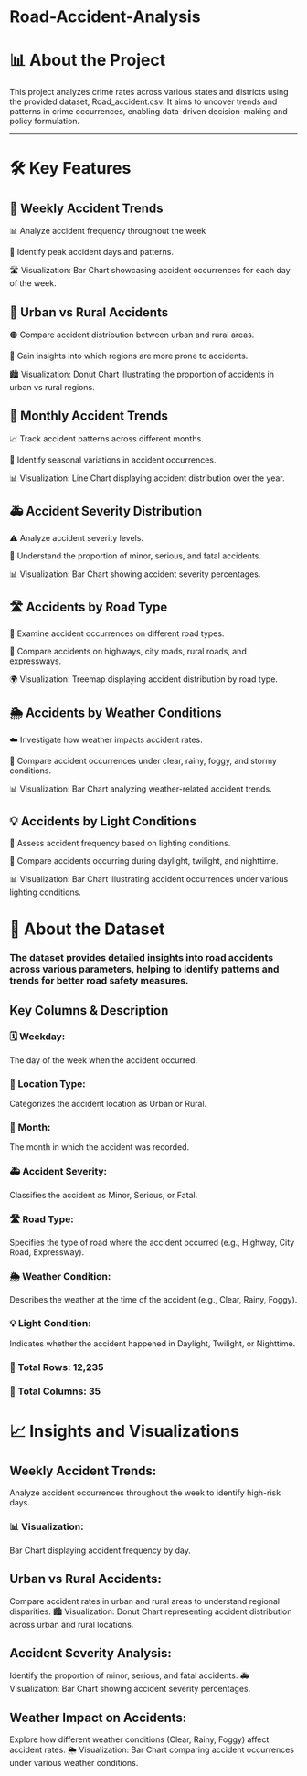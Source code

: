 # Road-Accident-Analysis
# 📊 About the Project

This project analyzes crime rates across various states and districts using the provided dataset, Road_accident.csv. It aims to uncover trends and patterns in crime occurrences, enabling data-driven decision-making and policy formulation.

_ _ _
# 🛠️ Key Features

## 🚦 Weekly Accident Trends

 📊 Analyze accident frequency throughout the week

🔹 Identify peak accident days and patterns.

🛣 Visualization: Bar Chart showcasing accident occurrences for each day of the week.



## 🌆 Urban vs Rural Accidents

🟠 Compare accident distribution between urban and rural areas.

🔹 Gain insights into which regions are more prone to accidents.

🏙️ Visualization: Donut Chart illustrating the proportion of accidents in urban vs rural regions.



## 📅 Monthly Accident Trends

📈 Track accident patterns across different months.

🔹 Identify seasonal variations in accident occurrences.

📊 Visualization: Line Chart displaying accident distribution over the year.



## 🚑 Accident Severity Distribution

⚠️ Analyze accident severity levels.

🔹 Understand the proportion of minor, serious, and fatal accidents.

📊 Visualization: Bar Chart showing accident severity percentages.



## 🛣️ Accidents by Road Type

🚗 Examine accident occurrences on different road types.

🔹 Compare accidents on highways, city roads, rural roads, and expressways.

🌍 Visualization: Treemap displaying accident distribution by road type.



## 🌦️ Accidents by Weather Conditions

☁️ Investigate how weather impacts accident rates.

🔹 Compare accident occurrences under clear, rainy, foggy, and stormy conditions.

📊 Visualization: Bar Chart analyzing weather-related accident trends.



## 💡 Accidents by Light Conditions

🔦 Assess accident frequency based on lighting conditions.

🔹 Compare accidents occurring during daylight, twilight, and nighttime.

📊 Visualization: Bar Chart illustrating accident occurrences under various lighting conditions.




# 📂 About the Dataset

### The dataset provides detailed insights into road accidents across various parameters, helping to identify patterns and trends for better road safety measures.

## Key Columns & Description

### 🗓️ Weekday: 
The day of the week when the accident occurred.

### 🌆 Location Type: 
Categorizes the accident location as Urban or Rural.

### 📅 Month: 
The month in which the accident was recorded.
### 🚑 Accident Severity:
Classifies the accident as Minor, Serious, or Fatal.
### 🛣️ Road Type: 
Specifies the type of road where the accident occurred (e.g., Highway, City Road, Expressway).
### 🌦️ Weather Condition:
Describes the weather at the time of the accident (e.g., Clear, Rainy, Foggy).
### 💡 Light Condition: 
Indicates whether the accident happened in Daylight, Twilight, or Nighttime.
### 📌 Total Rows: 12,235
### 📌 Total Columns: 35

# 📈 Insights and Visualizations
## Weekly Accident Trends: 
Analyze accident occurrences throughout the week to identify high-risk days.
### 📊 Visualization: 
Bar Chart displaying accident frequency by day.

## Urban vs Rural Accidents: 
Compare accident rates in urban and rural areas to understand regional disparities.
🏙️ Visualization: Donut Chart representing accident distribution across urban and rural locations.

## Accident Severity Analysis: 
Identify the proportion of minor, serious, and fatal accidents.
🚑 Visualization: Bar Chart showing accident severity percentages.

## Weather Impact on Accidents: 
Explore how different weather conditions (Clear, Rainy, Foggy) affect accident rates.
🌦 Visualization: Bar Chart comparing accident occurrences under various weather conditions.



















